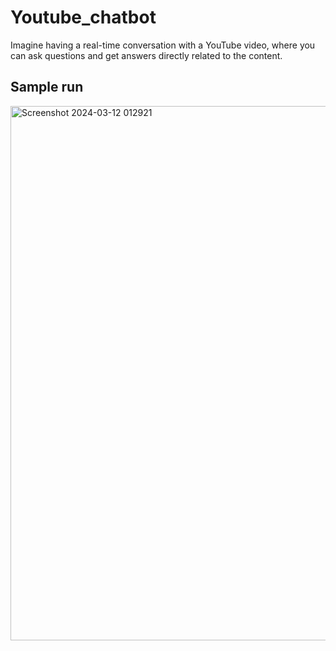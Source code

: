# Youtube_chatbot
Imagine having a real-time conversation with a YouTube video, where you can ask questions and get answers directly related to the content.

## Sample run
<img width="855" alt="Screenshot 2024-03-12 012921" src="https://github.com/S-AA-D/Youtube_chatbot/assets/117470483/55a4d513-d77a-4673-83c5-7e75df4d6654">
